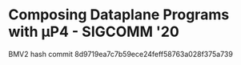 # Composing Dataplane Programs with μP4 - SIGCOMM '20



BMV2 hash
commit 8d9719ea7c7b59ece24feff58763a028f375a739


